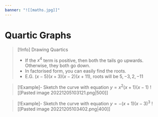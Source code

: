 ```yaml
---
banner: "![[maths.jpg]]"
---
```

# Quartic Graphs

> [!Info] Drawing Quartics
> - If the $x^4$ term is positive, then both the tails go upwards. Otherwise, they both go down.
> - In factorised form, you can easily find the roots.
> - E.G. $(x-5)(x+3)(x-2)(x+11)$, roots will be $5, -3, 2, -11$

> [!Example]- Sketch the curve with equation $y=x^2(x+1)(x-1)$
> ![[Pasted image 20221205103121.png|500]]

> [!Example]- Sketch the curve with equation $y=-(x+1)(x-3)^3$
> ![[Pasted image 20221205103402.png|400]]

